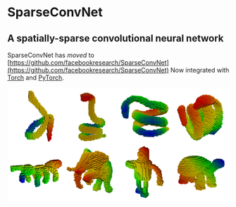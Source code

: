 # SparseConvNet
## A spatially-sparse convolutional neural network

SparseConvNet has *moved* to [https://github.com/facebookresearch/SparseConvNet](https://github.com/facebookresearch/SparseConvNet)
Now integrated with [Torch](http://torch.ch/docs/getting-started.html) and [PyTorch](http://pytorch.org/).

![lattice](/figures/shrec.png)
